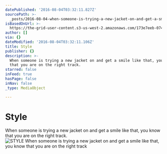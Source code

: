 ```yaml
---
datePublished: '2016-08-04T03:32:11.827Z'
sourcePath: >-
  _posts/2016-08-04-when-someone-is-trying-a-new-jacket-on-and-get-a-smile-put-o.md
isBasedOnUrl: >-
  https://the-grid-user-content.s3-us-west-2.amazonaws.com/173e7eeb-074e-446e-bf95-55f9e3576bb0.jpg
author: []
via: {}
dateModified: '2016-08-04T03:32:11.106Z'
title: Style
publisher: {}
description: >-
  When someone is trying a new jacket on and get a smile like that, you know
  that you are on the right track.
starred: false
inFeed: true
hasPage: false
inNav: false
_type: MediaObject

---
```

# **Style**

When someone is trying a new jacket on and get a smile like that, you know that you are on the right track.
![STYLE When someone is trying a new jacket on and get a smile like that, you know that you are on the right track ](https://the-grid-user-content.s3-us-west-2.amazonaws.com/173e7eeb-074e-446e-bf95-55f9e3576bb0.jpg)